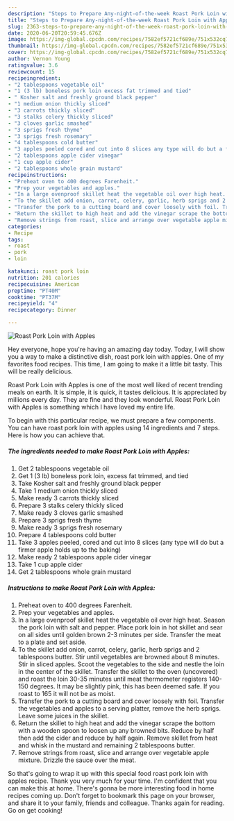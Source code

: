 ```yaml
---
description: "Steps to Prepare Any-night-of-the-week Roast Pork Loin with Apples"
title: "Steps to Prepare Any-night-of-the-week Roast Pork Loin with Apples"
slug: 2363-steps-to-prepare-any-night-of-the-week-roast-pork-loin-with-apples
date: 2020-06-20T20:59:45.676Z
image: https://img-global.cpcdn.com/recipes/7582ef5721cf689e/751x532cq70/roast-pork-loin-with-apples-recipe-main-photo.jpg
thumbnail: https://img-global.cpcdn.com/recipes/7582ef5721cf689e/751x532cq70/roast-pork-loin-with-apples-recipe-main-photo.jpg
cover: https://img-global.cpcdn.com/recipes/7582ef5721cf689e/751x532cq70/roast-pork-loin-with-apples-recipe-main-photo.jpg
author: Vernon Young
ratingvalue: 3.6
reviewcount: 15
recipeingredient:
- "2 tablespoons vegetable oil"
- "1 (3 lb) boneless pork loin excess fat trimmed and tied"
- " Kosher salt and freshly ground black pepper"
- "1 medium onion thickly sliced"
- "3 carrots thickly sliced"
- "3 stalks celery thickly sliced"
- "3 cloves garlic smashed"
- "3 sprigs fresh thyme"
- "3 sprigs fresh rosemary"
- "4 tablespoons cold butter"
- "3 apples peeled cored and cut into 8 slices any type will do but a firmer apple holds up to the baking"
- "2 tablespoons apple cider vinegar"
- "1 cup apple cider"
- "2 tablespoons whole grain mustard"
recipeinstructions:
- "Preheat oven to 400 degrees Farenheit."
- "Prep your vegetables and apples."
- "In a large ovenproof skillet heat the vegetable oil over high heat. Season the pork loin with salt and pepper. Place pork loin in hot skillet and sear on all sides until golden brown 2-3 minutes per side. Transfer the meat to a plate and set aside."
- "To the skillet add onion, carrot, celery, garlic, herb sprigs and 2 tablespoons butter. Stir until vegetables are browned about 8 minutes. Stir in sliced apples. Scoot the vegetables to the side and nestle the loin in the center of the skillet. Transfer the skillet to the oven (uncovered) and roast the loin 30-35 minutes until meat thermometer registers 140-150 degrees. It may be slightly pink, this has been deemed safe. If you roast to 165 it will not be as moist."
- "Transfer the pork to a cutting board and cover loosely with foil. Transfer the vegetables and apples to a serving platter, remove the herb sprigs. Leave some juices in the skillet."
- "Return the skillet to high heat and add the vinegar scrape the bottom with a wooden spoon to loosen up any browned bits. Reduce by half then add the cider and reduce by half again. Remove skillet from heat and whisk in the mustard and remaining 2 tablespoons butter."
- "Remove strings from roast, slice and arrange over vegetable apple mixture. Drizzle the sauce over the meat."
categories:
- Recipe
tags:
- roast
- pork
- loin

katakunci: roast pork loin 
nutrition: 201 calories
recipecuisine: American
preptime: "PT40M"
cooktime: "PT37M"
recipeyield: "4"
recipecategory: Dinner

---
```



![Roast Pork Loin with Apples](https://img-global.cpcdn.com/recipes/7582ef5721cf689e/751x532cq70/roast-pork-loin-with-apples-recipe-main-photo.jpg)

Hey everyone, hope you're having an amazing day today. Today, I will show you a way to make a distinctive dish, roast pork loin with apples. One of my favorites food recipes. This time, I am going to make it a little bit tasty. This will be really delicious.



Roast Pork Loin with Apples is one of the most well liked of recent trending meals on earth. It is simple, it is quick, it tastes delicious. It is appreciated by millions every day. They are fine and they look wonderful. Roast Pork Loin with Apples is something which I have loved my entire life.


To begin with this particular recipe, we must prepare a few components. You can have roast pork loin with apples using 14 ingredients and 7 steps. Here is how you can achieve that.

<!--inarticleads1-->

##### The ingredients needed to make Roast Pork Loin with Apples:

1. Get 2 tablespoons vegetable oil
1. Get 1 (3 lb) boneless pork loin, excess fat trimmed, and tied
1. Take  Kosher salt and freshly ground black pepper
1. Take 1 medium onion thickly sliced
1. Make ready 3 carrots thickly sliced
1. Prepare 3 stalks celery thickly sliced
1. Make ready 3 cloves garlic smashed
1. Prepare 3 sprigs fresh thyme
1. Make ready 3 sprigs fresh rosemary
1. Prepare 4 tablespoons cold butter
1. Take 3 apples peeled, cored and cut into 8 slices (any type will do but a firmer apple holds up to the baking)
1. Make ready 2 tablespoons apple cider vinegar
1. Take 1 cup apple cider
1. Get 2 tablespoons whole grain mustard




<!--inarticleads2-->

##### Instructions to make Roast Pork Loin with Apples:

1. Preheat oven to 400 degrees Farenheit.
1. Prep your vegetables and apples.
1. In a large ovenproof skillet heat the vegetable oil over high heat. Season the pork loin with salt and pepper. Place pork loin in hot skillet and sear on all sides until golden brown 2-3 minutes per side. Transfer the meat to a plate and set aside.
1. To the skillet add onion, carrot, celery, garlic, herb sprigs and 2 tablespoons butter. Stir until vegetables are browned about 8 minutes. Stir in sliced apples. Scoot the vegetables to the side and nestle the loin in the center of the skillet. Transfer the skillet to the oven (uncovered) and roast the loin 30-35 minutes until meat thermometer registers 140-150 degrees. It may be slightly pink, this has been deemed safe. If you roast to 165 it will not be as moist.
1. Transfer the pork to a cutting board and cover loosely with foil. Transfer the vegetables and apples to a serving platter, remove the herb sprigs. Leave some juices in the skillet.
1. Return the skillet to high heat and add the vinegar scrape the bottom with a wooden spoon to loosen up any browned bits. Reduce by half then add the cider and reduce by half again. Remove skillet from heat and whisk in the mustard and remaining 2 tablespoons butter.
1. Remove strings from roast, slice and arrange over vegetable apple mixture. Drizzle the sauce over the meat.




So that's going to wrap it up with this special food roast pork loin with apples recipe. Thank you very much for your time. I'm confident that you can make this at home. There's gonna be more interesting food in home recipes coming up. Don't forget to bookmark this page on your browser, and share it to your family, friends and colleague. Thanks again for reading. Go on get cooking!
